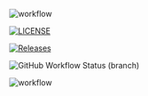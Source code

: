 ![workflow](https://github.com/sd-napier/SET08103-Group-1/actions/workflows/main.yml/badge.svg)

[![LICENSE](https://img.shields.io/github/license/sd-napier/devops.svg?style=flat-square)](https://github.com/sd-napier/devops/blob/master/LICENSE)

[![Releases](https://img.shields.io/github/release/sd-napier/devops/all.svg?style=flat-square)](https://github.com/sd-napier/devops/releases)

![GitHub Workflow Status (branch)](https://img.shields.io/github/workflow/status/sd-napier/SET08103-Group-1/Coursework_Workflow/develop?style=flat-square)


![workflow](https://github.com/sd-napier/SET08103-Group-1/actions/workflows/main.yml/badge.svg)

